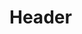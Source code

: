 <!-- TITLE: États Unis d'Amérique -->
<!-- SUBTITLE: Présentation des États Unis d'Amérique -->

# Header